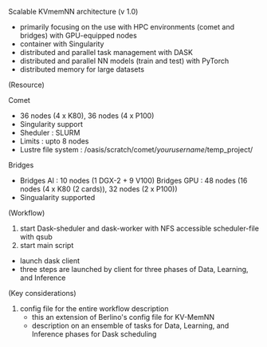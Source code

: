 Scalable KVmemNN architecture
(v 1.0)
- primarily focusing on the use with HPC environments (comet and bridges) with GPU-equipped nodes
- container with Singularity
- distributed and parallel task management with DASK
- distributed and parallel NN models (train and test) with PyTorch
- distributed memory for large datasets


(Resource)

Comet
- 36 nodes (4 x K80), 36 nodes (4 x P100)
- Singularity support
- Sheduler : SLURM
- Limits :  upto 8 nodes
- Lustre file system :  /oasis/scratch/comet/$your username/$temp_project/


Bridges
- Bridges AI :  10 nodes (1 DGX-2 + 9 V100)
  Bridges GPU : 48 nodes (16 nodes (4 x K80 (2 cards)), 32 nodes (2 x P100))
- Singualarity supported


(Workflow)
1. start Dask-sheduler and dask-worker with NFS accessible scheduler-file with qsub
2. start main script 
  - launch dask client
  - three steps are launched by client for three phases of Data, Learning, and Inference
  
 (Key considerations)
 1. config file for the entire workflow description
     - this an extension of Berlino's config file for KV-MemNN
     - description on an ensemble of tasks for Data, Learning, and Inference phases for Dask scheduling
     


